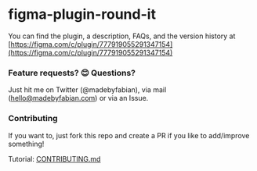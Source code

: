 # figma-plugin-round-it
You can find the plugin, a description, FAQs, and the version history at [https://figma.com/c/plugin/777919055291347154](https://figma.com/c/plugin/777919055291347154)

### Feature requests? 😊 Questions?
Just hit me on Twitter (@madebyfabian), via mail (hello@madebyfabian.com) or via an Issue.

### Contributing
If you want to, just fork this repo and create a PR if you like to add/improve something!

Tutorial:
[CONTRIBUTING.md](CONTRIBUTING.MD)